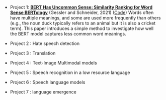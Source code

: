 

- Project 1:  [**BERT Has Uncommon Sense: Similarity Ranking for Word Sense BERTology**](https://aclanthology.org/2021.blackboxnlp-1.43/) (Gessler and Schneider, 2021) ([Code](https://github.com/lgessler/bert-has-uncommon-sense/tree/master))
Words often have multiple meanings, and some are used more frequently than others (e.g., the noun duck typically refers to an animal but it is also a cricket term). This paper introduces a simple method to investigate how well the BERT model captures less common word meanings. 

- Project 2 : Hate speech detection 
- Project 3 : Translation 
- Project 4 : Text-Image Multimodal models
- Project 5 : Speech recognition in a low resource language
- Project 6 : Speech language models
- Project 7 : language emergence

